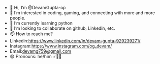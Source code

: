 - 👋 Hi, I’m @DevamGupta-op
- 👀 I’m interested in coding, gaming, and connecting with more and more people. 
- 🌱 I’m currently learning python
- 💞️ I’m looking to collaborate on github, Linkedin, etc.
- 📫 How to reach me?
-    Linkedin:https://www.linkedin.com/in/devam-gupta-929239271/
-    Instagram:https://www.instagram.com/og_devam/
-    Email:devamg759@gmail.com
- 😄 Pronouns: he/him ♂️👦🏻

<!---
DevamGupta-op/DevamGupta-op is a ✨ special ✨ repository because its `README.md` (this file) appears on your GitHub profile.
You can click the Preview link to take a look at your changes.
--->

